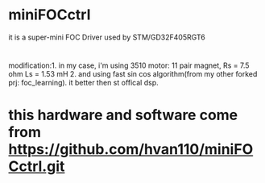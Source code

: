# miniFOCctrl
it is a super-mini  FOC Driver used by STM/GD32F405RGT6

#
modification:1. in my case, i'm using 3510 motor: 11 pair magnet, Rs = 7.5 ohm Ls = 1.53 mH
             2. and using fast sin cos algorithm(from my other forked prj: foc_learning). it better then st offical dsp. 
# 

# this hardware and software come from https://github.com/hvan110/miniFOCctrl.git 
